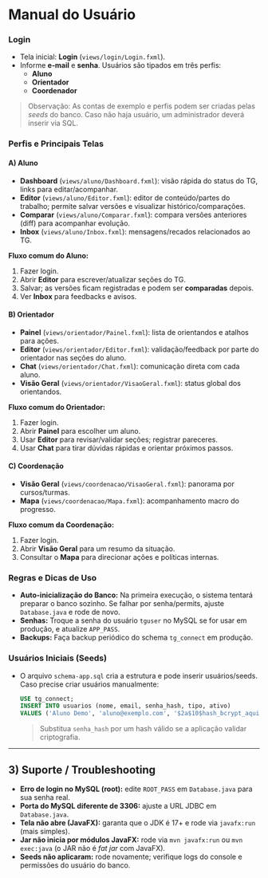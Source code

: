 # Manual do Usuário
### Login
- Tela inicial: **Login** (`views/login/Login.fxml`).
- Informe **e‑mail** e **senha**. Usuários são tipados em três perfis:
  - **Aluno**
  - **Orientador**
  - **Coordenador**

> Observação: As contas de exemplo e perfis podem ser criadas pelas *seeds* do banco. Caso não haja usuário, um administrador deverá inserir via SQL.

### Perfis e Principais Telas

#### A) Aluno
- **Dashboard** (`views/aluno/Dashboard.fxml`): visão rápida do status do TG, links para editar/acompanhar.
- **Editor** (`views/aluno/Editor.fxml`): editor de conteúdo/partes do trabalho; permite salvar versões e visualizar histórico/comparações.
- **Comparar** (`views/aluno/Comparar.fxml`): compara versões anteriores (diff) para acompanhar evolução.
- **Inbox** (`views/aluno/Inbox.fxml`): mensagens/recados relacionados ao TG.

**Fluxo comum do Aluno:**
1. Fazer login.
2. Abrir **Editor** para escrever/atualizar seções do TG.
3. Salvar; as versões ficam registradas e podem ser **comparadas** depois.
4. Ver **Inbox** para feedbacks e avisos.

#### B) Orientador
- **Painel** (`views/orientador/Painel.fxml`): lista de orientandos e atalhos para ações.
- **Editor** (`views/orientador/Editor.fxml`): validação/feedback por parte do orientador nas seções do aluno.
- **Chat** (`views/orientador/Chat.fxml`): comunicação direta com cada aluno.
- **Visão Geral** (`views/orientador/VisaoGeral.fxml`): status global dos orientandos.

**Fluxo comum do Orientador:**
1. Fazer login.
2. Abrir **Painel** para escolher um aluno.
3. Usar **Editor** para revisar/validar seções; registrar pareceres.
4. Usar **Chat** para tirar dúvidas rápidas e orientar próximos passos.

#### C) Coordenação
- **Visão Geral** (`views/coordenacao/VisaoGeral.fxml`): panorama por cursos/turmas.
- **Mapa** (`views/coordenacao/Mapa.fxml`): acompanhamento macro do progresso.

**Fluxo comum da Coordenação:**
1. Fazer login.
2. Abrir **Visão Geral** para um resumo da situação.
3. Consultar o **Mapa** para direcionar ações e políticas internas.

### Regras e Dicas de Uso
- **Auto-inicialização do Banco:** Na primeira execução, o sistema tentará preparar o banco sozinho. Se falhar por senha/permits, ajuste `Database.java` e rode de novo.
- **Senhas:** Troque a senha do usuário `tguser` no MySQL se for usar em produção, e atualize `APP_PASS`.
- **Backups:** Faça backup periódico do schema `tg_connect` em produção.

### Usuários Iniciais (Seeds)
- O arquivo `schema-app.sql` cria a estrutura e pode inserir usuários/seeds. Caso precise criar usuários manualmente:
  ```sql
  USE tg_connect;
  INSERT INTO usuarios (nome, email, senha_hash, tipo, ativo)
  VALUES ('Aluno Demo', 'aluno@exemplo.com', '$2a$10$hash_bcrypt_aqui', 'ALUNO', 1);
  ```
  > Substitua `senha_hash` por um hash válido se a aplicação validar criptografia.

---

## 3) Suporte / Troubleshooting

- **Erro de login no MySQL (root):** edite `ROOT_PASS` em `Database.java` para sua senha real.
- **Porta do MySQL diferente de 3306:** ajuste a URL JDBC em `Database.java`.
- **Tela não abre (JavaFX):** garanta que o JDK é 17+ e rode via `javafx:run` (mais simples).
- **Jar não inicia por módulos JavaFX:** rode via `mvn javafx:run` ou `mvn exec:java` (o JAR não é *fat jar* com JavaFX).
- **Seeds não aplicaram:** rode novamente; verifique logs do console e permissões do usuário do banco.
